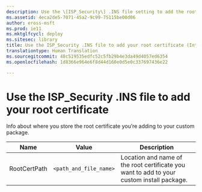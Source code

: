 ```yaml
---
description: Use the \[ISP_Security\] .INS file setting to add the root certificate for your custom Internet Explorer package.
ms.assetid: 4eca2de5-7071-45a2-9c99-75115be00d06
author: eross-msft
ms.prod: ie11
ms.mktglfcycl: deploy
ms.sitesec: library
title: Use the ISP_Security .INS file to add your root certificate (Internet Explorer Administration Kit 11 for IT Pros)
translationtype: Human Translation
ms.sourcegitcommit: 48c519535edfc52c5fb29b4e3da49d4057ed6354
ms.openlocfilehash: 1d8366e964e6f8d44d160e0d5e0c337697436e22

---
```


# Use the ISP_Security .INS file to add your root certificate
Info about where you store the root certificate you’re adding to your custom package.

|Name           |Value                  |Description                                                                               |
|---------------|-----------------------|------------------------------------------------------------------------------------------|
|RootCertPath |`<path_and_file_name>` |Location and name of the root certificate you want to add to your custom install package. |


<!--HONumber=Jun16_HO4-->


